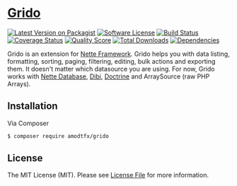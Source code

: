 [Grido](https://github.com/Amodtfx/Grido)
=============

[![Latest Version on Packagist][ico-version]][link-packagist]
[![Software License][ico-license]](LICENSE.md)
[![Build Status][ico-travis]][link-travis]
[![Coverage Status][ico-scrutinizer]][link-scrutinizer]
[![Quality Score][ico-code-quality]][link-code-quality]
[![Total Downloads][ico-downloads]][link-downloads]
[![Dependencies][ico-dependencies]][link-dependencies]

Grido is an extension for [Nette Framework](http://nette.org/). Grido helps you with data listing, formatting, sorting, paging, filtering, editing, bulk actions and exporting them.
It doesn't matter which datasource you are using. For now, Grido works with [Nette Database](https://github.com/nette/database), [Dibi](https://github.com/dg/dibi), [Doctrine](https://github.com/doctrine/doctrine2) and ArraySource (raw PHP Arrays).

## Installation

Via Composer

``` bash
$ composer require amodtfx/grido
```

## License

The MIT License (MIT). Please see [License File](LICENSE.md) for more information.

[ico-version]: https://img.shields.io/packagist/v/o5/grido.svg?style=flat-square
[ico-license]: https://img.shields.io/badge/license-MIT-brightgreen.svg?style=flat-square
[ico-travis]: https://img.shields.io/travis/o5/grido/master.svg?style=flat-square
[ico-scrutinizer]: https://img.shields.io/scrutinizer/coverage/g/o5/grido.svg?style=flat-square
[ico-code-quality]: https://img.shields.io/scrutinizer/g/o5/grido.svg?style=flat-square
[ico-downloads]: https://img.shields.io/packagist/dt/o5/grido.svg?style=flat-square
[ico-dependencies]: https://www.versioneye.com/php/o5:grido/badge.svg?style=flat

[link-packagist]: https://packagist.org/packages/o5/grido
[link-travis]: https://travis-ci.org/o5/grido
[link-scrutinizer]: https://scrutinizer-ci.com/g/o5/grido/code-structure
[link-code-quality]: https://scrutinizer-ci.com/g/o5/grido
[link-downloads]: https://packagist.org/packages/o5/grido
[link-author]: https://github.com/o5
[link-contributors]: ../../contributors
[link-dependencies]: https://www.versioneye.com/php/o5:grido
